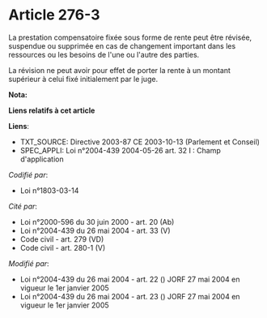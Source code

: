 # Article 276-3

La prestation compensatoire fixée sous forme de rente peut être révisée, suspendue ou supprimée en cas de changement
important dans les ressources ou les besoins de l'une ou l'autre des parties.

La révision ne peut avoir pour effet de porter la rente à un montant supérieur à celui fixé initialement par le juge.

**Nota:**



**Liens relatifs à cet article**

**Liens**:

  - TXT_SOURCE: Directive 2003-87 CE 2003-10-13 (Parlement et Conseil)
  - SPEC_APPLI: Loi n°2004-439 2004-05-26 art. 32 I : Champ d'application

_Codifié par_:

  - Loi n°1803-03-14

_Cité par_:

  - Loi n°2000-596 du 30 juin 2000 - art. 20 (Ab)
  - Loi n°2004-439 du 26 mai 2004 - art. 33 (V)
  - Code civil - art. 279 (VD)
  - Code civil - art. 280-1 (V)

_Modifié par_:

  - Loi n°2004-439 du 26 mai 2004 - art. 22 () JORF 27 mai 2004 en vigueur le 1er janvier 2005
  - Loi n°2004-439 du 26 mai 2004 - art. 23 () JORF 27 mai 2004 en vigueur le 1er janvier 2005
